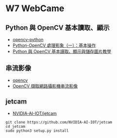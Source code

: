 # W7 WebCame
## Python 與 OpenCV 基本讀取、顯示  
+ [opencv-python](https://opencv-python-tutroals.readthedocs.io/en/latest/py_tutorials/py_gui/py_image_display/py_image_display.html)
+ [Python-OpenCV 處理影象（一）：基本操作](https://codertw.com/%E7%A8%8B%E5%BC%8F%E8%AA%9E%E8%A8%80/557643/)
+ [Python 與 OpenCV 基本讀取、顯示與儲存圖片教學](https://blog.gtwang.org/programming/opencv-basic-image-read-and-write-tutorial/)
## 串流影像
+ [opencv](https://docs.opencv.org/master/dd/d43/tutorial_py_video_display.html)
+ [OpenCV 擷取網路攝影機串流影像](https://blog.gtwang.org/programming/opencv-webcam-video-capture-and-file-write-tutorial/)
## jetcam
+ [NVIDIA-AI-IOT/jetcam](https://github.com/NVIDIA-AI-IOT/jetcam)
```
git clone https://github.com/NVIDIA-AI-IOT/jetcam
cd jetcam
sudo python3 setup.py install
```
